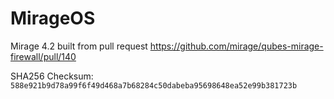 # MirageOS

Mirage 4.2 built from pull request https://github.com/mirage/qubes-mirage-firewall/pull/140

SHA256 Checksum: `588e921b9d78a99f6f49d468a7b68284c50dabeba95698648ea52e99b381723b`